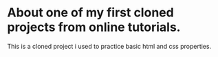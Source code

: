 # About one of my first cloned projects from online tutorials. 
This is a cloned project i used to practice basic html and css properties.
